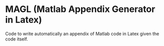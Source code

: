 MAGL (Matlab Appendix Generator in Latex)
====
Code to write automatically an appendix of Matlab code in Latex given the code itself.
